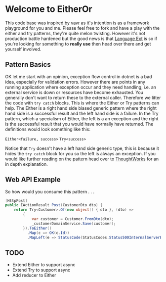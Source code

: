 ﻿# Welcome to EitherOr

This code base was inspired by [vavr](https://github.com/vavr-io/vavr) as it's intention is as a framework playground for you and me. Please feel free to fork and have a play with the either and try patterns, they're quite melon twisting. However it's not production battle hardened but the good news is that [Language Ext](https://github.com/louthy/language-ext) is so if you're looking for something to **really use** then head over there and get yourself involved.

## Pattern Basics

OK let me start with an opinion, exception flow control in dotnet is a bad idea, especially for validation errors.  However there are points in any running application where exception occur and they need handling, i.e. an external service is down or resources have become exhausted.  You generally don't want to return these to the external caller.  Therefore we litter the code with `try catch` blocks.  This is where the Either or Try patterns can help.  The Either is a right hand side biased generic pattern where the right hand side is a successful result and the left hand side is a failure.  In the Try pattern, which a specialism of Either, the left is a an exception and the right is the successful result that you would have normally have returned. The definitions would look something like this:

`Either<failure, success>` `Try<success>`

Notice that `Try` doesn't have a left hand side generic type, this is because it hides the `try catch` block for you so the left is always an exception.  If you would like further reading on the pattern head over to [ThoughtWorks](https://www.thoughtworks.com/en-gb/insights/blog/either-data-type-alternative-throwing-exceptions) for an in depth explanation.

## Web API Example

So how would you consume this pattern . . .

```csharp
[HttpPost]
public IActionResult Post(CustomerDto dto) {
    return Try<Customer>.Of(new object[] { dto }, (dto) =>
        {
            var customer = Customer.FromDto(dto);
            _customerDomainService.Save(customer);
        }).ToEither()
          .Map(c => OK(c.Id))
          .MapLeft(e => StatusCode(StatusCodes.Status500InternalServerError, "Oops, something went wrong");
```

## TODO

- Extend Either to support async
- Extend Try to support async
- Add reducer to Either

